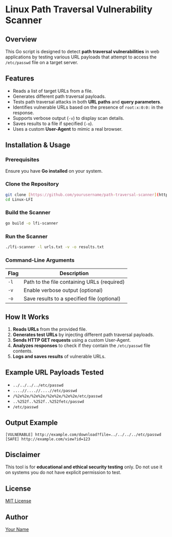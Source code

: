 # Linux Path Traversal Vulnerability Scanner

## Overview
This Go script is designed to detect **path traversal vulnerabilities** in web applications by testing various URL payloads that attempt to access the `/etc/passwd` file on a target server.

## Features
- Reads a list of target URLs from a file.
- Generates different path traversal payloads.
- Tests path traversal attacks in both **URL paths** and **query parameters**.
- Identifies vulnerable URLs based on the presence of `root:x:0:0:` in the response.
- Supports verbose output (`-v`) to display scan details.
- Saves results to a file if specified (`-o`).
- Uses a custom **User-Agent** to mimic a real browser.

## Installation & Usage
### Prerequisites
Ensure you have **Go installed** on your system.

### Clone the Repository
```sh
git clone [https://github.com/yourusername/path-traversal-scanner](https://github.com/vijay922/Linux-LFI).git
cd Linux-LFI
```

### Build the Scanner
```sh
go build -o lfi-scanner
```

### Run the Scanner
```sh
./lfi-scanner -l urls.txt -v -o results.txt
```

### Command-Line Arguments
| Flag  | Description |
|-------|-------------|
| `-l`  | Path to the file containing URLs (required) |
| `-v`  | Enable verbose output (optional) |
| `-o`  | Save results to a specified file (optional) |

## How It Works
1. **Reads URLs** from the provided file.
2. **Generates test URLs** by injecting different path traversal payloads.
3. **Sends HTTP GET requests** using a custom User-Agent.
4. **Analyzes responses** to check if they contain the `/etc/passwd` file contents.
5. **Logs and saves results** of vulnerable URLs.

## Example URL Payloads Tested
- `../../../../etc/passwd`
- `....//....//....//etc/passwd`
- `/%2e%2e/%2e%2e/%2e%2e/%2e%2e/etc/passwd`
- `..%252f..%252f..%252fetc/passwd`
- `/etc/passwd`

## Output Example
```
[VULNERABLE] http://example.com/download?file=../../../../etc/passwd
[SAFE] http://example.com/view?id=123
```

## Disclaimer
This tool is for **educational and ethical security testing** only. Do not use it on systems you do not have explicit permission to test.

## License
[MIT License](LICENSE)

## Author
[Your Name](https://github.com/vijay922)

